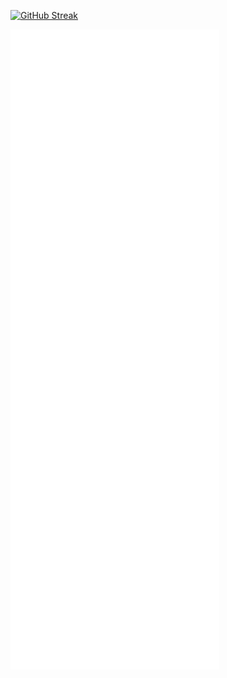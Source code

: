 [![GitHub Streak](https://github-readme-streak-stats-three-drab.vercel.app?user=sgm17&theme=tokyonight&date_format=j%20M%5B%20Y%5D&card_width=600)](https://git.io/streak-stats)

![Metrics](/github-metrics.svg)
